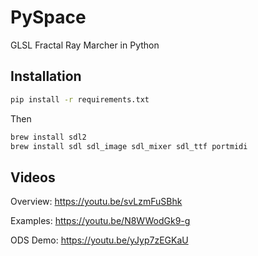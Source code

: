 # PySpace
GLSL Fractal Ray Marcher in Python

## Installation

```bash
pip install -r requirements.txt
```
Then
```bash
brew install sdl2
brew install sdl sdl_image sdl_mixer sdl_ttf portmidi
```

## Videos
Overview: https://youtu.be/svLzmFuSBhk

Examples: https://youtu.be/N8WWodGk9-g

ODS Demo: https://youtu.be/yJyp7zEGKaU
